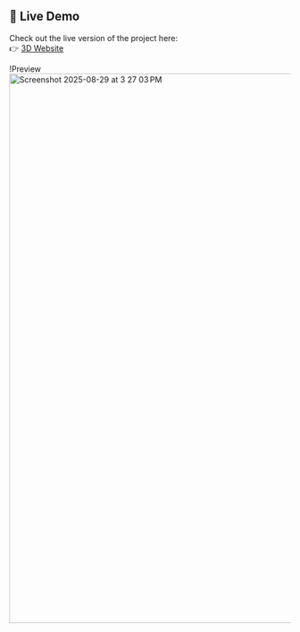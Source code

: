 
## 🚀 Live Demo

Check out the live version of the project here:  
👉 [3D Website](https://niveditabhagat.github.io/3D-Website/)

!Preview <img width="1512" height="982" alt="Screenshot 2025-08-29 at 3 27 03 PM" src="https://github.com/user-attachments/assets/d14b7f85-25f7-4631-a127-016c9e251d1c" />
